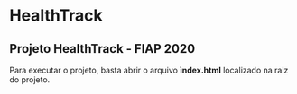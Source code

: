 # HealthTrack

## Projeto HealthTrack - FIAP 2020

Para executar o projeto, basta abrir o arquivo __ìndex.html__ localizado na raiz do projeto.